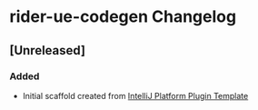 <!-- Keep a Changelog guide -> https://keepachangelog.com -->

# rider-ue-codegen Changelog

## [Unreleased]
### Added
- Initial scaffold created from [IntelliJ Platform Plugin Template](https://github.com/JetBrains/intellij-platform-plugin-template)
